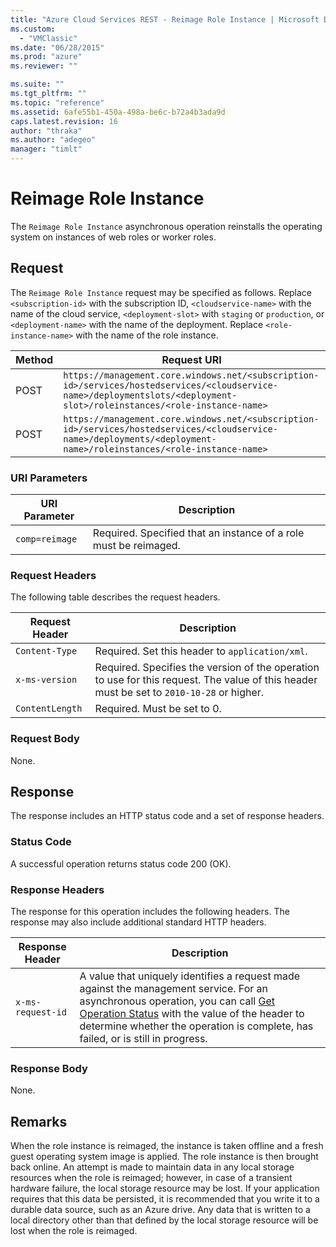```yaml
---
title: "Azure Cloud Services REST - Reimage Role Instance | Microsoft Docs"
ms.custom: 
  - "VMClassic"
ms.date: "06/28/2015"
ms.prod: "azure"
ms.reviewer: ""

ms.suite: ""
ms.tgt_pltfrm: ""
ms.topic: "reference"
ms.assetid: 6afe55b1-450a-498a-be6c-b72a4b3ada9d
caps.latest.revision: 16
author: "thraka"
ms.author: "adegeo"
manager: "timlt"
---
```

# Reimage Role Instance
The `Reimage Role Instance` asynchronous operation reinstalls the operating system on instances of web roles or worker roles.  
  
## Request  
 The `Reimage Role Instance` request may be specified as follows. Replace `<subscription-id>` with the subscription ID, `<cloudservice-name>` with the name of the cloud service, `<deployment-slot>` with `staging` or `production`, or `<deployment-name>` with the name of the deployment. Replace `<role-instance-name>` with the name of the role instance.  
  
|Method|Request URI|  
|------------|-----------------|  
|POST|`https://management.core.windows.net/<subscription-id>/services/hostedservices/<cloudservice-name>/deploymentslots/<deployment-slot>/roleinstances/<role-instance-name>`|  
|POST|`https://management.core.windows.net/<subscription-id>/services/hostedservices/<cloudservice-name>/deployments/<deployment-name>/roleinstances/<role-instance-name>`|  
  
### URI Parameters  
  
|URI Parameter|Description|  
|-------------------|-----------------|  
|`comp=reimage`|Required. Specified that an instance of a role must be reimaged.|  
  
### Request Headers  
 The following table describes the request headers.  
  
|Request Header|Description|  
|--------------------|-----------------|  
|`Content-Type`|Required. Set this header to `application/xml`.|  
|`x-ms-version`|Required. Specifies the version of the operation to use for this request. The value of this header must be set to `2010-10-28` or higher.|  
|`ContentLength`|Required. Must be set to 0.|  
  
### Request Body  
 None.  
  
## Response  
 The response includes an HTTP status code and a set of response headers.  
  
### Status Code  
 A successful operation returns status code 200 (OK).  
  
### Response Headers  
 The response for this operation includes the following headers. The response may also include additional standard HTTP headers.  
  
|Response Header|Description|  
|---------------------|-----------------|  
|`x-ms-request-id`|A value that uniquely identifies a request made against the management service. For an asynchronous operation, you can call [Get Operation Status](https://msdn.microsoft.com/library/azure/1215ece5-cbef-4a85-a3db-ab6c20c2c6df) with the value of the header to determine whether the operation is complete, has failed, or is still in progress.|  
  
### Response Body  
 None.  
  
## Remarks  
 When the role instance is reimaged, the instance is taken offline and a fresh guest operating system image is applied. The role instance is then brought back online. An attempt is made to maintain data in any local storage resources when the role is reimaged; however, in case of a transient hardware failure, the local storage resource may be lost. If your application requires that this data be persisted, it is recommended that you write it to a durable data source, such as an Azure drive. Any data that is written to a local directory other than that defined by the local storage resource will be lost when the role is reimaged.